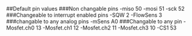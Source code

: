 ##Default pin values
###Non changable pins
-miso 50
-mosi 51
-sck  52
###Changeable to interrupt enabled pins
-SQW  2
-FlowSens 3
###changable to any analog pins
-mSens  A0
###Changable to any pin
-Mosfet.ch0 13
-Mosfet.ch1 12
-Mosfet.ch2 11
-Mosfet.ch3 10
-CS1  53
